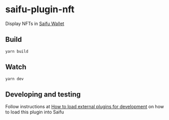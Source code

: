 # saifu-plugin-nft

Display NFTs in [Saifu Wallet](https://saifuwallet.com/) 

## Build

```
yarn build
```

## Watch

```
yarn dev
```

## Developing and testing

Follow instructions at [How to load external plugins for development](https://github.com/saifuwallet/docs/blob/master/How%20to%20load%20external%20plugins%20for%20development.md) on how to load this plugin into Saifu 
